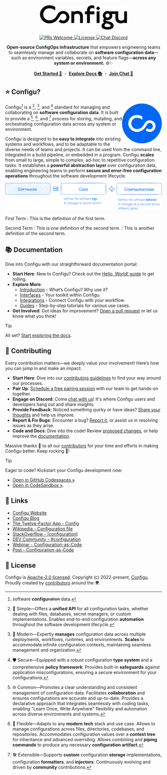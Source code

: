 <!-- <img src="https://raw.githubusercontent.com/configu/configu/main/assets/hacktoberfest-23-banner.svg" alt="Hacktoberfest 23 Banner" /> -->
<br/>
<p align="center">
  <a target="_blank" href="https://configu.com">
    <picture>
      <source media="(prefers-color-scheme: dark)" srcset="https://raw.githubusercontent.com/configu/configu/main/docs/images/logo/white.svg">
      <img alt="Configu Logo" src="https://raw.githubusercontent.com/configu/configu/main/docs/images/logo/black.svg" width="280"/>
    </picture>
  </a>
</p>
<p align="center">
  <a href="https://makeapullrequest.com" target="_blank">
    <img src="https://img.shields.io/badge/PRs-welcome-brightgreen.svg" alt="PRs Welcome" />
  </a>
  <a href="https://github.com/configu/configu/blob/main/LICENSE" target="_blank">
    <img src="https://img.shields.io/badge/License-Apache_2.0-blue.svg" alt="License" />
  </a>
  <a href="https://discord.com/invite/cjSBxnB9z8" target="_blank">
    <img src="https://img.shields.io/discord/919659746003410944?logo=discord&logoColor=white&label=Chat&color=7289da" alt="Chat Discord" />
  </a>
</p>
<p align="center">
  <!-- docs/introduction/overview/description -->
  <strong>Open-source ConfigOps infrastructure</strong> that empowers engineering teams to seamlessly manage and collaborate on <strong>software configuration data</strong>—such as environment variables, secrets, and feature flags—<strong>across any system or environment.</strong> ⚙️✨
</p>
<p align="center">
  <a target="_blank" href="https://docs.configu.com/guides/hello-world"><strong>Get Started 👋</strong></a> ・ <a target="_blank" href="https://docs.configu.com/guides/hello-world"><strong>Explore Docs 📚</strong></a> ・ <a target="_blank" href="https://docs.configu.com/guides/hello-world"><strong>Join Chat 💬</strong></a>
</p>

## ⭐️ Configu?
<!-- docs/introduction/overview#Configu -->

<a href="https://configu.com" target="_blank">
  <img align="right" src="https://raw.githubusercontent.com/configu/configu/main/docs/images/icon/icon.svg" width="128" alt="Configu Icon">
</a>

Configu[^origin] is a [^simple], [^modern], and [^secure] standard for managing and collaborating on **software configuration data**. It is built to provide a [^common], [^flexible], and [^extensible] process for storing, mutating, and orchestrating configuration data across any system or environment.

Configu is designed to be **easy to integrate** into existing systems and workflows, and to be adaptable to the diverse needs of teams and projects. It can be used from the command line, integrated in a build pipeline, or embedded in a program. Configu **scales** from small to large, simple to complex, ad-hoc to repetitive configuration tasks. It establishes a **powerful abstraction layer** over configuration data, enabling engineering teams to perform **secure and error-free configuration operations** throughout the software development lifecycle.

<a href="https://configu.com" target="_blank">
  <img src="https://raw.githubusercontent.com/configu/configu/main/docs/images/banner/software-code-configurations-1.svg" alt="Configu Icon">
</a>

First Term
: This is the definition of the first term.

Second Term
: This is one definition of the second term.
: This is another definition of the second term.

[^origin]: software **configu**~~ration~~ data.
[^simple]: 🎯 Simple—Offers a **unified API** for all configuration tasks, whether dealing with files, databases, secret managers, or custom implementations. Enables end-to-end configuration **automation** throughout the software development lifecycle.
[^modern]: 🚀 Modern—Expertly **manages** configuration data across multiple deployments, workflows, runtimes, and environments. **Scales** to accommodate infinite configuration contexts, maintaining seamless management and organization.
[^secure]: 🛡️ Secure—Equipped with a robust configuration **type system** and a comprehensive **policy framework**. Provides built-in **safeguards** against application misconfigurations, ensuring a secure environment for your configurations.
[^common]: 🌐 Common—Promotes a clear understanding and consistent management of configuration data. Facilitates **collaboration** and ensures configurations are accurate and up-to-date. Provides a declarative approach that integrates seamlessly with coding tasks, enabling "Learn Once, Write Anywhere" flexibility and automation across diverse environments and systems.
[^flexible]: 🧩 Flexible—Adapts to any **modern tech** stack and use case. Allows to manage configurations across files, directories, codebases, and repositories. Accommodates configuration values over a **context tree** for inheritance and advanced overriding. Allows combining and **piping commands** to produce any necessary **configuration artifact**.
[^extensible]: 🛠 Extensible—Supports **custom** configuration **storage** implementations, configuration **formatters**, and **injectors**. Continuously evolving and driven by **community** contributions.

## 📚 Documentation

Dive into Configu with our straightforward documentation portal:

- **Start Here**: New to Configu? Check out the [Hello, World! guide](https://docs.configu.com/guides/hello-world) to get rolling.
- **Explore More**:
  - [Introduction](https://docs.configu.com/introduction) - What’s Configu? Why use it?
  - [Interfaces](https://docs.configu.com/interfaces) - Your toolkit within Configu.
  - [Integrations](https://docs.configu.com/integrations) - Connect Configu with your workflow.
  - [Guides](https://docs.configu.com/guides) - Step-by-step tutorials for various use cases.
- **Get Involved**: Got ideas for improvement? [Open a pull request](https://github.com/configu/configu/pulls) or let us know what you think!

> [!TIP]
> All set? [Start exploring the docs](https://docs.configu.com/).

## 💙 Contributing

Every contribution matters—we deeply value your involvement! Here’s how you can jump in and make an impact:

- **Start Here**: Dive into our [contributing guidelines](https://github.com/configu/configu/blob/main/CONTRIBUTING.md) to find your way around our processes.
- **Pair Up**: [Schedule a free pairing session](mailto:support@configu.com?subject=Pairing%20session&body=I'd%20like%20to%20do%20a%20pairing%20session%20...) with our team to get hands-on together.
- **Engage on Discord**: Come [chat with us](https://discord.com/invite/cjSBxnB9z8)! It's where Configu users and developers hang out and share insights.
- **Provide Feedback**: Noticed something quirky or have ideas? [Share your thoughts](https://github.com/configu/configu/issues/265) and help us improve.
- **Report & Fix Bugs**: Encounter a bug? [Report it](https://github.com/configu/configu/issues), or assist us in resolving issues as they arise.
- **Code and Docs**: Dive into the code! Review [proposed changes](https://github.com/configu/configu/pulls), or help improve the [documentation](https://github.com/configu/configu/docs).

Massive thanks 🙏 to all our [contributors](https://github.com/configu/configu/graphs/contributors) for your time and efforts in making Configu better. Keep rocking 💪!

> [!TIP]
> Eager to code? Kickstart your Configu development now:
> - [Open in GitHub Codespaces »](https://codespaces.new/configu/configu)
> - [Open in CodeSandbox »](https://codesandbox.io/p/github/configu/configu/main).

<!-- ## 🗺️ Roadmap

For details on our planned features and future direction please refer to our [roadmap](link-to-public-gh-project). -->

<!-- ## 🏠 Structure

This repository is a monorepo that contains the Configu user interface packages.

<table>
  <thead>
    <tr>
      <th>Interface</th>
      <th>Version</th>
      <th>Setup</th>
      <th>Code</th>
      <th>Build</th>
    </tr>
  </thead>
  <tbody> -->

## 🔗 Links

- [Configu Website](https://configu.com)
- [Configu Blog](https://configu.com/blog)
- [The Twelve-Factor App - Config](https://12factor.net/config)
- [Wikipedia - Configuration file](https://en.wikipedia.org/wiki/Configuration_file)
- [StackOverflow - [configuration]](https://stackoverflow.com/questions/tagged/configuration)
- [DEV Community ‍- #configuration](https://dev.to/t/configuration/top/infinity)
- [Webinar - Configuration-as-Code](https://www.youtube.com/live/Z_Vz8v6e-U4?si=bDao_gIo1xiLDeQS&t=107)
- [Post - Configuration-as-Code](https://dev.to/rannn505/configuration-as-code-automating-application-configuration-45k6)

## 🪪 License

Configu is [Apache-2.0 licensed](https://github.com/configu/configu/blob/main/LICENSE).
Copyright (c) 2022-present, [Configu](https://configu.com). Proudly created by [contributors](https://github.com/configu/configu/graphs/contributors) around the 🌍.
